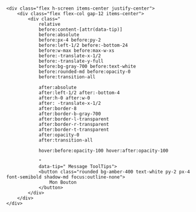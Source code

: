 ###
    <div class="flex h-screen items-center justify-center">
        <div class="flex flex-col gap-12 items-center">
            <div class="
                relative 
                before:content-[attr(data-tip)]
                before:absolute
                before:px-4 before:py-2    
                before:left-1/2 before:-bottom-24
                before:w-max before:max-w-xs
                before:-translate-x-1/2
                before:-translate-y-full
                before:bg-gray-700 before:text-white
                before:rounded-md before:opacity-0
                before:transition-all

                after:absolute
                after:left-1/2 after:-bottom-4
                after:h-0 after:w-0
                after: -translate-x-1/2
                after:border-8    
                after:border-b-gray-700        
                after:border-l-transparent
                after:border-r-transparent
                after:border-t-transparent
                after:opacity-0
                after:transition-all

                hover:before:opacity-100 hover:after:opacity-100
                
                " 
                data-tip=" Message ToolTips">
                <button class="rounded bg-amber-400 text-white py-2 px-4 font-semibold shadow-md focus:outline-none">
                    Mon Bouton
                </button>
            </div>    
        </div>
    </div>
###